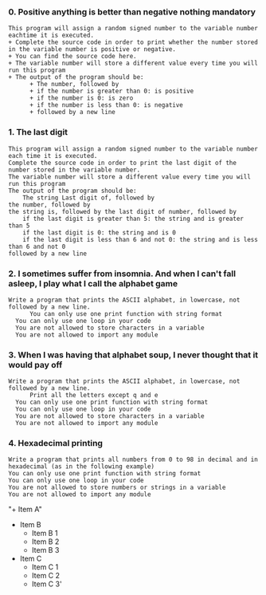### 0. Positive anything is better than negative nothing mandatory
    This program will assign a random signed number to the variable number eachtime it is executed. 
    + Complete the source code in order to print whether the number stored in the variable number is positive or negative.
    + You can find the source code here.
    + The variable number will store a different value every time you will run this program
    + The output of the program should be:
      	  + The number, followed by
    	  + if the number is greater than 0: is positive
    	  + if the number is 0: is zero
    	  + if the number is less than 0: is negative
    	  + followed by a new line

### 1. The last digit
    This program will assign a random signed number to the variable number each time it is executed. 
    Complete the source code in order to print the last digit of the number stored in the variable number.
    The variable number will store a different value every time you will run this program
    The output of the program should be:
    	The string Last digit of, followed by
	the number, followed by
	the string is, followed by the last digit of number, followed by
	    if the last digit is greater than 5: the string and is greater than 5
	    if the last digit is 0: the string and is 0
	    if the last digit is less than 6 and not 0: the string and is less than 6 and not 0
	followed by a new line


### 2. I sometimes suffer from insomnia. And when I can't fall asleep, I play what I call the alphabet game
    Write a program that prints the ASCII alphabet, in lowercase, not followed by a new line.
    	  You can only use one print function with string format
	  You can only use one loop in your code
	  You are not allowed to store characters in a variable
	  You are not allowed to import any module

### 3. When I was having that alphabet soup, I never thought that it would pay off 
    Write a program that prints the ASCII alphabet, in lowercase, not followed by a new line.
    	  Print all the letters except q and e
	  You can only use one print function with string format
	  You can only use one loop in your code
	  You are not allowed to store characters in a variable
	  You are not allowed to import any module

### 4. Hexadecimal printing
    Write a program that prints all numbers from 0 to 98 in decimal and in hexadecimal (as in the following example)
    You can only use one print function with string format
    You can only use one loop in your code
    You are not allowed to store numbers or strings in a variable
    You are not allowed to import any module


"+ Item A"
+ Item B
    + Item B 1
    + Item B 2
    + Item B 3
+ Item C
    * Item C 1
    * Item C 2
    * Item C 3'